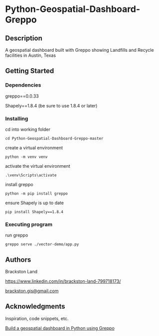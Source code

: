# Python-Geospatial-Dashboard-Greppo

## Description

A geospatial dashboard built with Greppo showing Landfills and Recycle facilities in Austin, Texas

## Getting Started

### Dependencies

greppo==0.0.33

Shapely==1.8.4 (be sure to use 1.8.4 or later)


### Installing

cd into working folder

```
cd Python-Geospatial-Dashboard-Greppo-master
```
create a virtual environment

```
python -m venv venv
```
activate the virtual environment

```
.\venv\Scripts\activate
```
install greppo

```
python -m pip install greppo
```
ensure Shapely is up to date

```
pip install Shapely==1.8.4
```


### Executing program

run greppo 

```
greppo serve ./vector-demo/app.py
```

## Authors

Brackston Land 

https://www.linkedin.com/in/brackston-land-799718173/

brackston.gis@gmail.com


## Acknowledgments

Inspiration, code snippets, etc.

[Build a geospatial dashboard in Python using Greppo](https://towardsdatascience.com/build-a-geospatial-dashboard-in-python-using-greppo-60aff44ba6c9)
